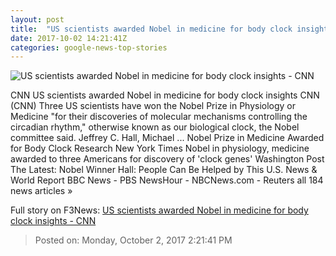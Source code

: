 ```yaml
---
layout: post
title:  "US scientists awarded Nobel in medicine for body clock insights - CNN"
date: 2017-10-02 14:21:41Z
categories: google-news-top-stories
---
```


![US scientists awarded Nobel in medicine for body clock insights - CNN](http://i2.cdn.cnn.com/cnnnext/dam/assets/171002113239-01-nobel-prize-1002-super-tease.jpg)

CNN US scientists awarded Nobel in medicine for body clock insights CNN (CNN) Three US scientists have won the Nobel Prize in Physiology or Medicine "for their discoveries of molecular mechanisms controlling the circadian rhythm," otherwise known as our biological clock, the Nobel committee said. Jeffrey C. Hall, Michael ... Nobel Prize in Medicine Awarded for Body Clock Research New York Times Nobel in physiology, medicine awarded to three Americans for discovery of 'clock genes' Washington Post The Latest: Nobel Winner Hall: People Can Be Helped by This U.S. News & World Report BBC News - PBS NewsHour - NBCNews.com - Reuters all 184 news articles »


Full story on F3News: [US scientists awarded Nobel in medicine for body clock insights - CNN](http://www.f3nws.com/n/kadWzG)

> Posted on: Monday, October 2, 2017 2:21:41 PM
